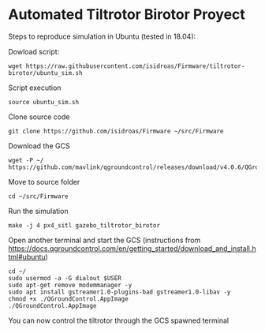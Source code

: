 # Automated Tiltrotor Birotor Proyect

Steps to reproduce simulation in Ubuntu (tested in 18.04):



Dowload script:

```
wget https://raw.githubusercontent.com/isidroas/Firmware/tiltrotor-birotor/ubuntu_sim.sh
```

Script execution

```
source ubuntu_sim.sh
```

Clone source code

```
git clone https://github.com/isidroas/Firmware ~/src/Firmware
```

Download the GCS 
```
wget -P ~/ https://github.com/mavlink/qgroundcontrol/releases/download/v4.0.6/QGroundControl.AppImage
```

Move to source folder 

```
cd ~/src/Firmware
```

Run the simulation 

```
make -j 4 px4_sitl gazebo_tiltrotor_birotor
```

Open another terminal and start the GCS (instructions from https://docs.qgroundcontrol.com/en/getting_started/download_and_install.html#ubuntu)

```
cd ~/
sudo usermod -a -G dialout $USER
sudo apt-get remove modemmanager -y
sudo apt install gstreamer1.0-plugins-bad gstreamer1.0-libav -y
chmod +x ./QGroundControl.AppImage
./QGroundControl.AppImage
```

You can now control the tiltrotor through the GCS spawned terminal



